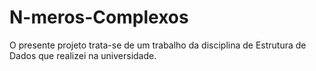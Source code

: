 # N-meros-Complexos
O presente projeto trata-se de um trabalho da disciplina de Estrutura de Dados que realizei na universidade.
